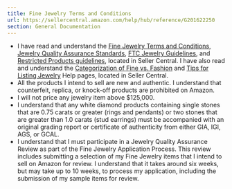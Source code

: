 ```yaml
---
title: Fine Jewelry Terms and Conditions
url: https://sellercentral.amazon.com/help/hub/reference/G201622250
section: General Documentation
---
```


  * I have read and understand the [Fine Jewelry Terms and Conditions](https://sellercentral.amazon.com/gp/help/GB7HYBFT4J6NQG4U?language=en_US&ref=id_GB7HYBFT4J6NQG4U_cont_201622250), [Jewelry Quality Assurance Standards](https://sellercentral.amazon.com/gp/help/G201269180?language=en_US&ref=id_G201269180_cont_201622250), [FTC Jewelry Guidelines](http://www.ecfr.gov/cgi-bin/retrieveECFR?gp=1&SID=ab6400b7a78a23e6b832ce142c4d1a20&ty=HTML&h=L&r=PART&n=16y1.0.1.2.13), and [Restricted Products guidelines](https://sellercentral.amazon.com/gp/help/G200164330?language=en_US&ref=id_G200164330_cont_201622250), located in Seller Central. I have also read and understand the [Categorization of Fine vs. Fashion](https://sellercentral.amazon.com/gp/help/G201450260?language=en_US&ref=id_G201450260_cont_201622250) and [Tips for Listing Jewelry](https://sellercentral.amazon.com/gp/help/G201827270?language=en_US&ref=id_G201827270_cont_201622250) Help pages, located in Seller Central.
  * All the products I intend to sell are new and authentic. I understand that counterfeit, replica, or knock-off products are prohibited on Amazon.
  * I will not price any jewelry item above $125,000.
  * I understand that any white diamond products containing single stones that are 0.75 carats or greater (rings and pendants) or two stones that are greater than 1.0 carats (stud earrings) must be accompanied with an original grading report or certificate of authenticity from either GIA, IGI, AGS, or GCAL.
  * I understand that I must participate in a Jewelry Quality Assurance Review as part of the Fine Jewelry Application Process. This review includes submitting a selection of my Fine Jewelry items that I intend to sell on Amazon for review. I understand that it takes around six weeks, but may take up to 10 weeks, to process my application, including the submission of my sample items for review.

